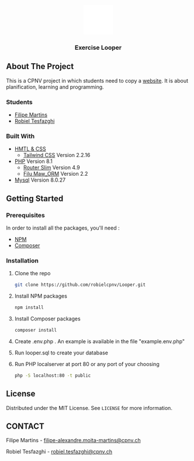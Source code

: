 <!--
*** To avoid retyping too much info. Do a search and replace for the following:
*** github_username, repo_name, twitter_handle, email, project_title, project_description
-->

<!-- PROJECT LOGO -->
<br />
<p align="center">
  <a href="https://github.com/robielcpnv/repo_name">
    <img src="public/assets/logo.png" alt="Logo" width="80" height="80">
  </a>
<h3 align="center">Exercise Looper</h3>

## About The Project

This is a CPNV project in which students need to copy a [website](https://stormy-plateau-54488.herokuapp.com/).
It is about planification, learning and programming.

### Students

* [Filipe Martins](https://github.com/FilipeCPNV)
* [Robiel Tesfazghi](https://github.com/robielcpnv)

### Built With

* [HMTL & CSS]()
  * [Tailwind CSS](https://tailwindcss.com/docs) Version 2.2.16
* [PHP](https://www.php.net/) Version 8.1
  * [Router Slim](https://packagist.org/packages/slim/slim) Version 4.9
  * [Filu Maw_ORM](https://packagist.org/packages/filu/maw_orm) Version 2.2
* [Mysql](https://dev.mysql.com/downloads/mysql/) Version 8.0.27

<!-- GETTING STARTED -->

## Getting Started

### Prerequisites

In order to install all the packages, you'll need :
- [NPM](https://nodejs.org/en/download/)
- [Composer](https://getcomposer.org/download/)

### Installation

1. Clone the repo
   ```sh
   git clone https://github.com/robielcpnv/Looper.git
   ```
2. Install NPM packages
   ```sh
   npm install
   ```
3. Install Composer packages
   ```sh
   composer install
   ```
4. Create .env.php . An example is available in the file "example.env.php"

5. Run looper.sql to create your database

6. Run PHP localserver at port 80 or any port of your choosing
    ```sh
    php -S localhost:80 -t public
    ```

## License

Distributed under the MIT License. See `LICENSE` for more information.

## CONTACT 

Filipe Martins - filipe-alexandre.moita-martins@cpnv.ch

Robiel Tesfazghi - robiel.tesfazghi@cpnv.ch

